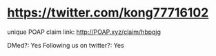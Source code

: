 # https://twitter.com/kong77716102

unique POAP claim link: 
http://POAP.xyz/claim/hbpqjg

DMed?: Yes
Following us on twitter?: Yes